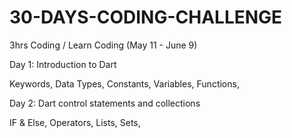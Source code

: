 # 30-DAYS-CODING-CHALLENGE
3hrs Coding / Learn Coding (May 11 - June 9)

Day 1: Introduction to Dart

Keywords,
Data Types,
Constants,
Variables,
Functions,

Day 2: Dart control statements and collections

IF & Else,
Operators,
Lists,
Sets,
